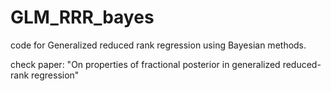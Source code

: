 # GLM_RRR_bayes
code for Generalized reduced rank regression using Bayesian methods.

check paper: "On properties of fractional posterior in generalized reduced-rank regression"
